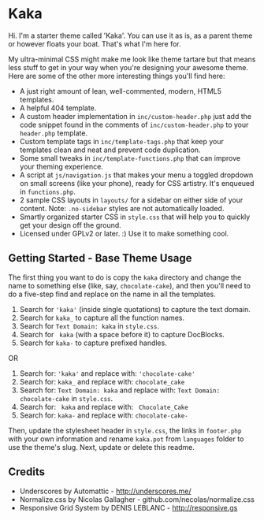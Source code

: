 Kaka
===

Hi. I'm a starter theme called 'Kaka'. You can use it as is, as a parent theme or however floats your boat. That's what I'm here for.

My ultra-minimal CSS might make me look like theme tartare but that means less stuff to get in your way when you're designing your awesome theme. Here are some of the other more interesting things you'll find here:

* A just right amount of lean, well-commented, modern, HTML5 templates.
* A helpful 404 template.
* A custom header implementation in `inc/custom-header.php` just add the code snippet found in the comments of `inc/custom-header.php` to your `header.php` template.
* Custom template tags in `inc/template-tags.php` that keep your templates clean and neat and prevent code duplication.
* Some small tweaks in `inc/template-functions.php` that can improve your theming experience.
* A script at `js/navigation.js` that makes your menu a toggled dropdown on small screens (like your phone), ready for CSS artistry. It's enqueued in `functions.php`.
* 2 sample CSS layouts in `layouts/` for a sidebar on either side of your content.
Note: `.no-sidebar` styles are not automatically loaded.
* Smartly organized starter CSS in `style.css` that will help you to quickly get your design off the ground.
* Licensed under GPLv2 or later. :) Use it to make something cool.

Getting Started - Base Theme Usage
----------------------------------

The first thing you want to do is copy the `kaka` directory and change the name to something else (like, say, `chocolate-cake`), and then you'll need to do a five-step find and replace on the name in all the templates.

1. Search for `'kaka'` (inside single quotations) to capture the text domain.
2. Search for `kaka_` to capture all the function names.
3. Search for `Text Domain: kaka` in `style.css`.
4. Search for <code>&nbsp;kaka</code> (with a space before it) to capture DocBlocks.
5. Search for `kaka-` to capture prefixed handles.

OR

1. Search for: `'kaka'` and replace with: `'chocolate-cake'`
2. Search for: `kaka_` and replace with: `chocolate_cake`
3. Search for: `Text Domain: kaka` and replace with: `Text Domain: chocolate-cake` in `style.css`.
4. Search for: <code>&nbsp;kaka</code> and replace with: <code>&nbsp;Chocolate_Cake</code>
5. Search for: `kaka-` and replace with: `chocolate-cake-`

Then, update the stylesheet header in `style.css`, the links in `footer.php` with your own information and rename `kaka.pot` from `languages` folder to use the theme's slug. Next, update or delete this readme.

Credits
----------------------------------
- Underscores by Automattic - http://underscores.me/
- Normalize.css by Nicolas Gallagher - github.com/necolas/normalize.css
- Responsive Grid System by DENIS LEBLANC - http://responsive.gs
